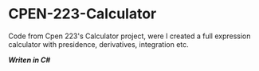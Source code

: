 # CPEN-223-Calculator
Code from Cpen 223's Calculator project, were I created a full expression calculator with presidence, derivatives, integration etc.  
  
__*Writen in C#*__
